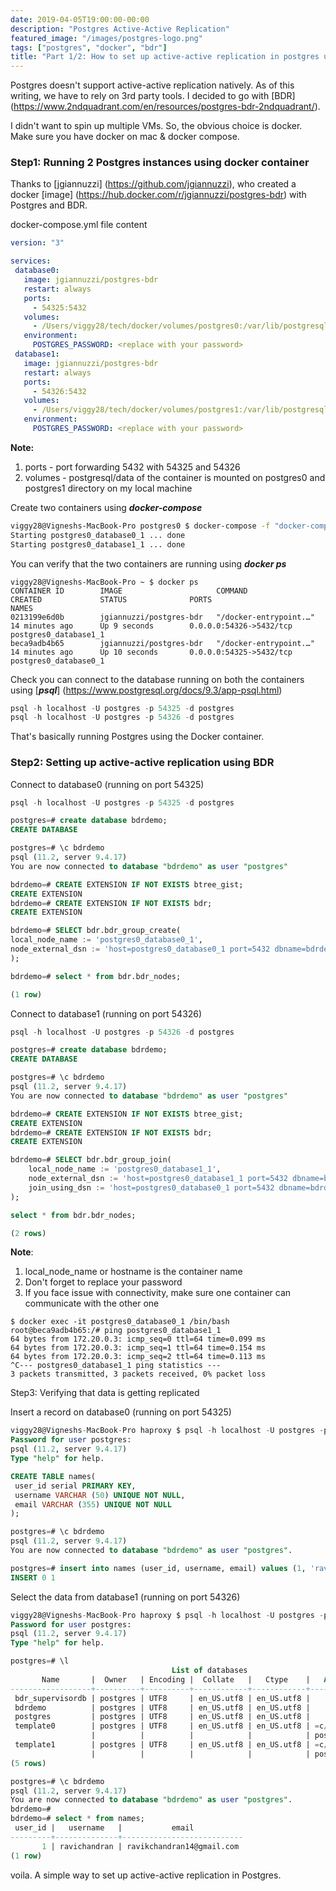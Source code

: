 ```yaml
---
date: 2019-04-05T19:00:00-00:00
description: "Postgres Active-Active Replication"
featured_image: "/images/postgres-logo.png"
tags: ["postgres", "docker", "bdr"]
title: "Part 1/2: How to set up active-active replication in postgres using BDR"
---
```


Postgres doesn't support active-active replication natively. As of this writing, we have to rely on 3rd party tools. I decided to go with [BDR] (<https://www.2ndquadrant.com/en/resources/postgres-bdr-2ndquadrant/>).

I didn't want to spin up multiple VMs. So, the obvious choice is docker. Make sure you have docker on mac & docker compose.

### Step1: Running 2 Postgres instances using docker container

Thanks to [jgiannuzzi] (<https://github.com/jgiannuzzi>), who created a docker [image] (<https://hub.docker.com/r/jgiannuzzi/postgres-bdr>) with Postgres and BDR.

docker-compose.yml file content

```yml
version: "3"

services:
 database0:
   image: jgiannuzzi/postgres-bdr
   restart: always
   ports:
     - 54325:5432
   volumes:
     - /Users/viggy28/tech/docker/volumes/postgres0:/var/lib/postgresql/data
   environment:
     POSTGRES_PASSWORD: <replace with your password>
 database1:
   image: jgiannuzzi/postgres-bdr
   restart: always
   ports:
     - 54326:5432
   volumes:
     - /Users/viggy28/tech/docker/volumes/postgres1:/var/lib/postgresql/data
   environment:
     POSTGRES_PASSWORD: <replace with your password>
```

**Note:**

  1. ports - port forwarding 5432 with 54325 and 54326
  2. volumes - postgresql/data of the container is mounted on postgres0 and postgres1 directory on my local machine

Create two containers using ***docker-compose***

```bash
viggy28@Vigneshs-MacBook-Pro postgres0 $ docker-compose -f "docker-compose.yml" up -d --build
Starting postgres0_database0_1 ... done
Starting postgres0_database1_1 ... done
```

You can verify that the two containers are running using ***docker ps***

```shell
viggy28@Vigneshs-MacBook-Pro ~ $ docker ps
CONTAINER ID        IMAGE                     COMMAND                  CREATED             STATUS              PORTS                     NAMES
0213199e6d0b        jgiannuzzi/postgres-bdr   "/docker-entrypoint.…"   14 minutes ago      Up 9 seconds        0.0.0.0:54326->5432/tcp   postgres0_database1_1
beca9adb4b65        jgiannuzzi/postgres-bdr   "/docker-entrypoint.…"   14 minutes ago      Up 10 seconds       0.0.0.0:54325->5432/tcp   postgres0_database0_1
```

Check you can connect to the database running on both the containers using [***psql***] (<https://www.postgresql.org/docs/9.3/app-psql.html>)

```sql
psql -h localhost -U postgres -p 54325 -d postgres
psql -h localhost -U postgres -p 54326 -d postgres
```

That's basically running Postgres using the Docker container.

### Step2: Setting up active-active replication using BDR

Connect to database0 (running on port 54325)

```sql
psql -h localhost -U postgres -p 54325 -d postgres

postgres=# create database bdrdemo;
CREATE DATABASE

postgres=# \c bdrdemo
psql (11.2, server 9.4.17)
You are now connected to database "bdrdemo" as user "postgres"

bdrdemo=# CREATE EXTENSION IF NOT EXISTS btree_gist;
CREATE EXTENSION
bdrdemo=# CREATE EXTENSION IF NOT EXISTS bdr;
CREATE EXTENSION

bdrdemo=# SELECT bdr.bdr_group_create(
local_node_name := 'postgres0_database0_1',
node_external_dsn := 'host=postgres0_database0_1 port=5432 dbname=bdrdemo password=replace with your password'
);

bdrdemo=# select * from bdr.bdr_nodes;

(1 row)
```

Connect to database1 (running on port 54326)

``` sql
psql -h localhost -U postgres -p 54326 -d postgres

postgres=# create database bdrdemo;
CREATE DATABASE

postgres=# \c bdrdemo
psql (11.2, server 9.4.17)
You are now connected to database "bdrdemo" as user "postgres"

bdrdemo=# CREATE EXTENSION IF NOT EXISTS btree_gist;
CREATE EXTENSION
bdrdemo=# CREATE EXTENSION IF NOT EXISTS bdr;
CREATE EXTENSION

bdrdemo=# SELECT bdr.bdr_group_join(
    local_node_name := 'postgres0_database1_1',
    node_external_dsn := 'host=postgres0_database1_1 port=5432 dbname=bdrdemo password=replace with your password',
    join_using_dsn := 'host=postgres0_database0_1 port=5432 dbname=bdrdemo password=replace with your password'
);

select * from bdr.bdr_nodes;

(2 rows)
```

**Note**:
  
  1. local_node_name or hostname is the container name
  2. Don't forget to replace your password
  3. If you face issue with connectivity, make sure one container can communicate with the other one

```shell
$ docker exec -it postgres0_database0_1 /bin/bash
root@beca9adb4b65:/# ping postgres0_database1_1
64 bytes from 172.20.0.3: icmp_seq=0 ttl=64 time=0.099 ms
64 bytes from 172.20.0.3: icmp_seq=1 ttl=64 time=0.154 ms
64 bytes from 172.20.0.3: icmp_seq=2 ttl=64 time=0.113 ms
^C--- postgres0_database1_1 ping statistics ---
3 packets transmitted, 3 packets received, 0% packet loss
```

Step3: Verifying that data is getting replicated

Insert a record on database0 (running on port 54325)

```sql
viggy28@Vigneshs-MacBook-Pro haproxy $ psql -h localhost -U postgres -p 54325 -d postgres
Password for user postgres:
psql (11.2, server 9.4.17)
Type "help" for help.

CREATE TABLE names(
 user_id serial PRIMARY KEY,
 username VARCHAR (50) UNIQUE NOT NULL,
 email VARCHAR (355) UNIQUE NOT NULL
);

postgres=# \c bdrdemo
psql (11.2, server 9.4.17)
You are now connected to database "bdrdemo" as user "postgres".

postgres=# insert into names (user_id, username, email) values (1, 'ravichandran', 'ravikchandran14@gmail.com');
INSERT 0 1

```

Select the data from database1 (running on port 54326)

```sql
viggy28@Vigneshs-MacBook-Pro haproxy $ psql -h localhost -U postgres -p 54326 -d postgres
Password for user postgres:
psql (11.2, server 9.4.17)
Type "help" for help.

postgres=# \l
                                    List of databases
       Name       |  Owner   | Encoding |  Collate   |   Ctype    |   Access privileges
------------------+----------+----------+------------+------------+-----------------------
 bdr_supervisordb | postgres | UTF8     | en_US.utf8 | en_US.utf8 |
 bdrdemo          | postgres | UTF8     | en_US.utf8 | en_US.utf8 |
 postgres         | postgres | UTF8     | en_US.utf8 | en_US.utf8 |
 template0        | postgres | UTF8     | en_US.utf8 | en_US.utf8 | =c/postgres          +
                  |          |          |            |            | postgres=CTc/postgres
 template1        | postgres | UTF8     | en_US.utf8 | en_US.utf8 | =c/postgres          +
                  |          |          |            |            | postgres=CTc/postgres
(5 rows)

postgres=# \c bdrdemo
psql (11.2, server 9.4.17)
You are now connected to database "bdrdemo" as user "postgres".
bdrdemo=#
bdrdemo=# select * from names;
 user_id |   username   |           email
---------+--------------+---------------------------
       1 | ravichandran | ravikchandran14@gmail.com
(1 row)
```

voila. A simple way to set up active-active replication in Postgres.
